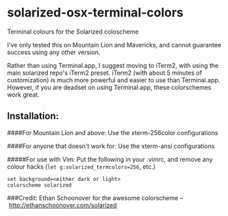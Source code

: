 solarized-osx-terminal-colors
=============================

Terminal colours for the Solarized coloscheme

I've only tested this on Mountain Lion and Mavericks, and cannot guarantee success using any other version.

Rather than using Terminal.app, I suggest moving to iTerm2, with using the main solarized repo's iTerm2 preset. iTerm2 (with about 5 minutes of customization) is much more powerful and easier to use than Terminal.app. However, if you are deadset on using Terminal.app, these colorschemes work great.

Installation:
-------------
####For Mountain Lion and above:
Use the xterm-256color configurations

####For anyone that doesn't work for:
Use the xterm-ansi configurations


#####For use with Vim:
Put the following in your .vimrc, and remove any colour hacks (`let g:solarized_termcolors=256`, etc.)

    set background=<either dark or light>
    colorscheme solarized

###Credit:
Ethan Schoonover for the awesome colorscheme – http://ethanschoonover.com/solarized
